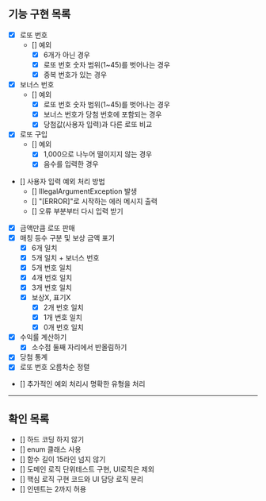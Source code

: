 ## 기능 구현 목록

- [x] 로또 번호
  - [] 예외 
    - [x] 6개가 아닌 경우
    - [x] 로또 번호 숫자 범위(1~45)를 벗어나는 경우
    - [x] 중복 번호가 있는 경우
- [x] 보너스 번호
  - [] 예외 
    - [x] 로또 번호 숫자 범위(1~45)를 벗어나는 경우
    - [x] 보너스 번호가 당첨 번호에 포함되는 경우
    - [x] 당첨값(사용자 입력)과 다른 로또 비교
- [x] 로또 구입
  - [] 예외
    - [x] 1,000으로 나누어 떨이지지 않는 경우
    - [x] 음수를 입력한 경우
- [] 사용자 입력 예외 처리 방법
  - [] IllegalArgumentException 발생
  - [] "[ERROR]"로 시작하는 에러 메시지 출력
  - [] 오류 부분부터 다시 입력 받기
- [x] 금액만큼 로또 판매
- [x] 매칭 등수 구분 및 보상 금액 표기
  - [x] 6개 일치
  - [x] 5개 일치 + 보너스 번호
  - [x] 5개 번호 일치
  - [x] 4개 번호 일치
  - [x] 3개 번호 일치
  - [x] 보상X, 표기X
    - [x] 2개 번호 일치
    - [x] 1개 번호 일치
    - [x] 0개 번호 일치
- [x] 수익률 계산하기
  - [x] 소수점 둘째 자리에서 반올림하기
- [x] 당첨 통계
- [x] 로또 번호 오름차순 정렬
- [] 추가적인 예외 처리시 명확한 유형을 처리
----
## 확인 목록
- [] 하드 코딩 하지 않기
- [] enum 클래스 사용
- [] 함수 길이 15라인 넘지 않기
- [] 도메인 로직 단위테스트 구현, UI로직은 제외
- [] 핵심 로직 구현 코드와 UI 담당 로직 분리
- [] 인덴트는 2까지 허용
  